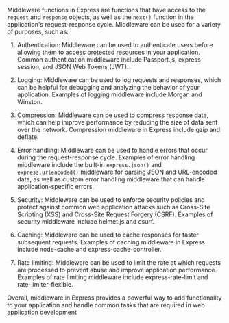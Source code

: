 
Middleware functions in Express are functions that have access to the `request` and `response` objects, as well as the `next()` function in the application's request-response cycle. Middleware can be used for a variety of purposes, such as:

1.  Authentication: Middleware can be used to authenticate users before allowing them to access protected resources in your application. Common authentication middleware include Passport.js, express-session, and JSON Web Tokens (JWT).

2.  Logging: Middleware can be used to log requests and responses, which can be helpful for debugging and analyzing the behavior of your application. Examples of logging middleware include Morgan and Winston.

3.  Compression: Middleware can be used to compress response data, which can help improve performance by reducing the size of data sent over the network. Compression middleware in Express include gzip and deflate.

4.  Error handling: Middleware can be used to handle errors that occur during the request-response cycle. Examples of error handling middleware include the built-in `express.json()` and `express.urlencoded()` middleware for parsing JSON and URL-encoded data, as well as custom error handling middleware that can handle application-specific errors.
 
5.  Security: Middleware can be used to enforce security policies and protect against common web application attacks such as Cross-Site Scripting (XSS) and Cross-Site Request Forgery (CSRF). Examples of security middleware include helmet.js and csurf.

6.  Caching: Middleware can be used to cache responses for faster subsequent requests. Examples of caching middleware in Express include node-cache and express-cache-controller.

7.  Rate limiting: Middleware can be used to limit the rate at which requests are processed to prevent abuse and improve application performance. Examples of rate limiting middleware include express-rate-limit and rate-limiter-flexible.


Overall, middleware in Express provides a powerful way to add functionality to your application and handle common tasks that are required in web application development